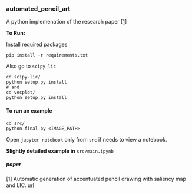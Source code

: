 ### automated_pencil_art

A python implemenation of the research paper [[1](#paper)]

**To Run:**

Install required packages

```shell
pip install -r requirements.txt
```

Also go to `scipy-lic`

```shell
cd scipy-lic/
python setup.py install
# and
cd vecplot/
python setup.py install
```

#### To run an example

```shell
cd src/
python final.py <IMAGE_PATH>
```

Open `jupyter notebook` only from `src` if needs to view a notebook.

**Slightly detailed example in** `src/main.ipynb`

##### paper

[1] Automatic generation of accentuated pencil drawing with saliency
map and LIC. [url](https://www.researchgate.net/publication/235197579_Automatic_generation_of_accentuated_Pencil_Drawing_with_Saliency_Map_and_LIC)
